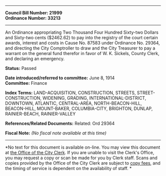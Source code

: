 * * * * *  
  
**Council Bill Number: [](#h0)[](#h2)21999**   
**Ordinance Number: 33213**  
  
* * * * *  
  
An Ordinance appropriating Two Thousand Four Hundred Sixty-two Dollars and Sixty-two cents ($2462.62) to pay into the registry of the court certain awards, interest and costs in Cause No. 87583 under Ordinance No. 29364, and directing the City Comptroller to draw and the City Treasurer to pay a warrant on the general fund therefor in favor of W. K. Sickels, County Clerk, and declaring an emergency.  
  
**Status:** Passed   
  
**Date introduced/referred to committee:** June 8, 1914   
**Committee:** Finance   
  
**Index Terms:** LAND-ACQUISITION, CONSTRUCTION, STREETS, STREET-CONSTRUCTION, WIDENING, GRADING, INTERNATIONAL-DISTRICT, DOWNTOWN, ATLANTIC, CENTRAL-AREA, NORTH-BEACON-HILL, BEACON-HILL, MOUNT-BAKER, COLUMBIA-CITY, BRIGHTON, DUNLAP, RAINIER-BEACH, RAINIER-VALLEY  
  
**References/Related Documents:** Related: Ord 29364  
  
**Fiscal Note:** *(No fiscal note available at this time)*  
  
* * * * *  
  
*No text for this document is available on-line. You may view this document at [the Office of the City Clerk](http://www.seattle.gov/leg/clerk/contactUs.htm). If you are unable to visit the Clerk's Office, you may request a copy or scan be made for you by Clerk staff. Scans and copies provided by the Office of the City Clerk are subject to [copy fees](http://clerk.seattle.gov/~public/clerkfees.htm), and the timing of service is dependent on the availability of staff. *  
  
  
